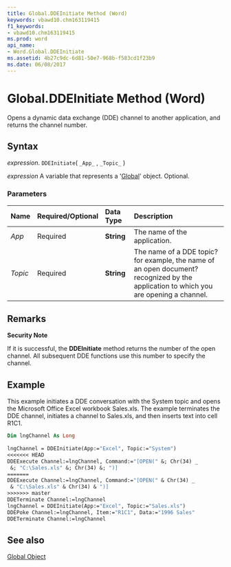 ```yaml
---
title: Global.DDEInitiate Method (Word)
keywords: vbawd10.chm163119415
f1_keywords:
- vbawd10.chm163119415
ms.prod: word
api_name:
- Word.Global.DDEInitiate
ms.assetid: 4b27c9dc-6d81-50e7-968b-f583cd1f23b9
ms.date: 06/08/2017
---
```



# Global.DDEInitiate Method (Word)

Opens a dynamic data exchange (DDE) channel to another application, and returns the channel number.


## Syntax

 _expression_. `DDEInitiate`( `_App_` , `_Topic_` )

 _expression_ A variable that represents a '[Global](Word.Global.md)' object. Optional.


### Parameters



|**Name**|**Required/Optional**|**Data Type**|**Description**|
|:-----|:-----|:-----|:-----|
| _App_|Required| **String**|The name of the application.|
| _Topic_|Required| **String**|The name of a DDE topic?for example, the name of an open document?recognized by the application to which you are opening a channel.|

## Remarks


 **Security Note**  



If it is successful, the  **DDEInitiate** method returns the number of the open channel. All subsequent DDE functions use this number to specify the channel.


## Example

This example initiates a DDE conversation with the System topic and opens the Microsoft Office Excel workbook Sales.xls. The example terminates the DDE channel, initiates a channel to Sales.xls, and then inserts text into cell R1C1.


```vb
Dim lngChannel As Long 
 
lngChannel = DDEInitiate(App:="Excel", Topic:="System") 
<<<<<<< HEAD
DDEExecute Channel:=lngChannel, Command:="[OPEN(" &; Chr(34) _ 
 &; "C:\Sales.xls" &; Chr(34) &; ")] 
=======
DDEExecute Channel:=lngChannel, Command:="[OPEN(" & Chr(34) _ 
 & "C:\Sales.xls" & Chr(34) & ")] 
>>>>>>> master
DDETerminate Channel:=lngChannel 
lngChannel = DDEInitiate(App:="Excel", Topic:="Sales.xls") 
DDEPoke Channel:=lngChannel, Item:="R1C1", Data:="1996 Sales" 
DDETerminate Channel:=lngChannel
```


## See also


[Global Object](Word.Global.md)


